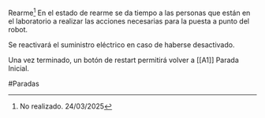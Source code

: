 Rearme[^1]
En el estado de rearme se da tiempo a las personas que están en el laboratorio a realizar las acciones necesarias para la puesta a punto del robot. 

Se reactivará el suministro eléctrico en caso de haberse desactivado. 

Una vez terminado, un botón de restart permitirá volver a [[A1]] Parada Inicial. 

#Paradas 

[^1]: No realizado. 24/03/2025
